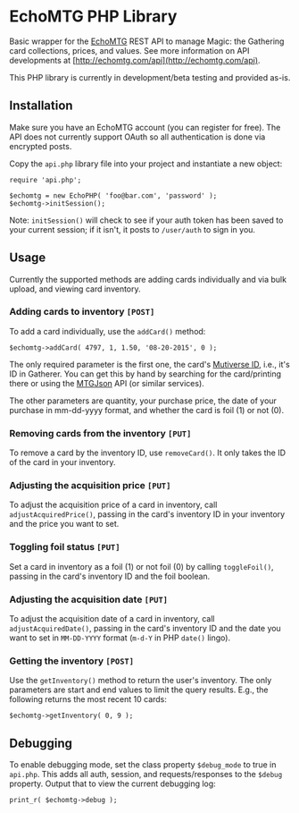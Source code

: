 # EchoMTG PHP Library

Basic wrapper for the [EchoMTG](http://echomtg.com) REST API to manage Magic: the Gathering card collections, prices, and values. See more information on API developments at [http://echomtg.com/api](http://echomtg.com/api).

This PHP library is currently in development/beta testing and provided as-is.

## Installation

Make sure you have an EchoMTG account (you can register for free). The API does not currently support OAuth so all authentication is done via encrypted posts.

Copy the `api.php` library file into your project and instantiate a new object:

    require 'api.php';

    $echomtg = new EchoPHP( 'foo@bar.com', 'password' );
    $echomtg->initSession();

Note: `initSession()` will check to see if your auth token has been saved to your current session; if it isn't, it posts to `/user/auth` to sign in you.

## Usage

Currently the supported methods are adding cards individually and via bulk upload, and viewing card inventory.

### Adding cards to inventory `[POST]`

To add a card individually, use the `addCard()` method:

    $echomtg->addCard( 4797, 1, 1.50, '08-20-2015', 0 );

The only required parameter is the first one, the card's [Mutiverse ID](http://gatherer.wizards.com), i.e., it's ID in Gatherer. You can get this by hand by searching for the card/printing there or using the [MTGJson](http://mtgjson.com) API (or similar services).

The other parameters are quantity, your purchase price, the date of your purchase in mm-dd-yyyy format, and whether the card is foil (1) or not (0).

### Removing cards from the inventory `[PUT]`

To remove a card by the inventory ID, use `removeCard()`. It only takes the ID of the card in your inventory.

### Adjusting the acquisition price `[PUT]`

To adjust the acquisition price of a card in inventory, call `adjustAcquiredPrice()`, passing in the card's inventory ID in your inventory and the price you want to set.

### Toggling foil status `[PUT]`

Set a card in inventory as a foil (1) or not foil (0) by calling `toggleFoil()`, passing in the card's inventory ID and the foil boolean.

### Adjusting the acquisition date `[PUT]`

To adjust the acquisition date of a card in inventory, call `adjustAcquiredDate()`, passing in the card's inventory ID and the date you want to set in `MM-DD-YYYY` format (`m-d-Y` in PHP `date()` lingo).

### Getting the inventory `[POST]`

Use the `getInventory()` method to return the user's inventory. The only parameters are start and end values to limit the query results. E.g., the following returns the most recent 10 cards:

    $echomtg->getInventory( 0, 9 );

## Debugging

To enable debugging mode, set the class property `$debug_mode` to true in `api.php`. This adds all auth, session, and requests/responses to the `$debug` property. Output that to view the current debugging log:

    print_r( $echomtg->debug );
